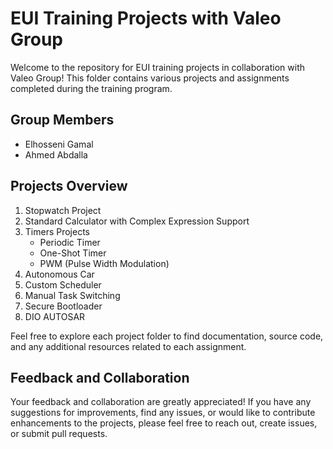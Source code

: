 # EUI Training Projects with Valeo Group

Welcome to the repository for EUI training projects in collaboration with Valeo Group! This folder contains various projects and assignments completed during the training program.

## Group Members

- Elhosseni Gamal
- Ahmed Abdalla

## Projects Overview

1. Stopwatch Project
2. Standard Calculator with Complex Expression Support
3. Timers Projects
   - Periodic Timer
   - One-Shot Timer
   - PWM (Pulse Width Modulation)
4. Autonomous Car
5. Custom Scheduler
6. Manual Task Switching
7. Secure Bootloader
8. DIO AUTOSAR

Feel free to explore each project folder to find documentation, source code, and any additional resources related to each assignment.

## Feedback and Collaboration

Your feedback and collaboration are greatly appreciated! If you have any suggestions for improvements, find any issues, or would like to contribute enhancements to the projects, please feel free to reach out, create issues, or submit pull requests.
